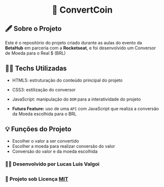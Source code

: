 <h1 align="center">
🚀 ConvertCoin
</h1>

## 🖋️ Sobre o Projeto
Este é o repositório do projeto criado durante as aulas do evento da **BetaHub** em parceria com a **Rocketseat**, e foi desenvolvido um Conversor de Moeda para o Real $ (BRL)

## 👨‍💻 Techs Utilizadas
- HTML5: estruturação do conteúdo principal do projeto

- CSS3: estilização do conversor

- JavaScript: manipulação do `DOM` para a interatividade do projeto

- **Futura Feature:** uso de uma `API` com JavaScript que realiza a conversão da Moeda escolhida para o BRL

## 💡 Funções do Projeto
- Escolher o valor a ser convertido
- Escolher a moeda para realizar conversão do valor
- Conversão do valor e da moeda escolhida

### 👨‍🦱 Desenvolvido por Lucas Luis Valgoi
##
### 📰 Projeto sob Licença [MIT](https://github.com/lucasvalgoi/Mini-Projeto-ConvertCoin/blob/main/LICENSE)
